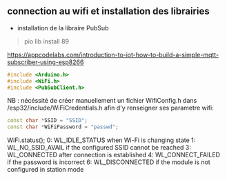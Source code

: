 ## connection au wifi et installation des librairies

- installation de la libraire PubSub
> pio lib install 89

https://appcodelabs.com/introduction-to-iot-how-to-build-a-simple-mqtt-subscriber-using-esp8266

```cpp
#include <Arduino.h>
#include <WiFi.h>
#include <PubSubClient.h>
```

NB : nécéssité de créer manuellement un fichier WifiConfig.h dans /esp32/include/WiFiCredentials.h
afin d'y renseigner ses parametre wifi:

```cpp
const char *SSID = "SSID";
const char *WiFiPassword = "passwd";
```
WiFi.status();
    0: WL_IDLE_STATUS when Wi-Fi is changing state
    1: WL_NO_SSID_AVAIL if the configured SSID cannot be reached
    3: WL_CONNECTED after connection is established
    4: WL_CONNECT_FAILED if the password is incorrect
    6: WL_DISCONNECTED if the module is not configured in station mode

